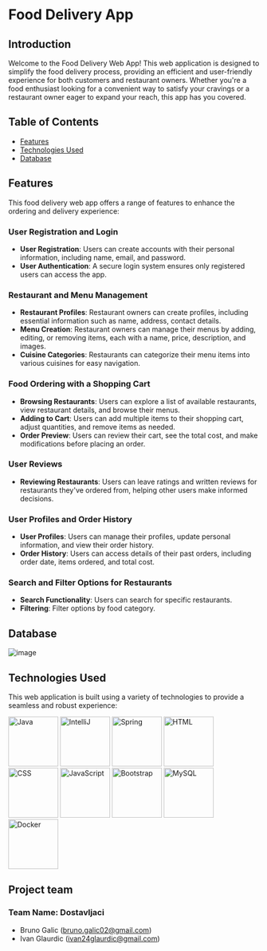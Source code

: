 # Food Delivery App

## Introduction

Welcome to the Food Delivery Web App! This web application is designed to simplify the food delivery process, providing an efficient and user-friendly experience for both customers and restaurant owners. Whether you're a food enthusiast looking for a convenient way to satisfy your cravings or a restaurant owner eager to expand your reach, this app has you covered.

## Table of Contents

- [Features](#features)
- [Technologies Used](#technologies-used)
- [Database](#database)

## Features

This food delivery web app offers a range of features to enhance the ordering and delivery experience:

### User Registration and Login
- **User Registration**: Users can create accounts with their personal information, including name, email, and password.
- **User Authentication**: A secure login system ensures only registered users can access the app.

### Restaurant and Menu Management
- **Restaurant Profiles**: Restaurant owners can create profiles, including essential information such as name, address, contact details.
- **Menu Creation**: Restaurant owners can manage their menus by adding, editing, or removing items, each with a name, price, description, and images.
- **Cuisine Categories**: Restaurants can categorize their menu items into various cuisines for easy navigation.

### Food Ordering with a Shopping Cart
- **Browsing Restaurants**: Users can explore a list of available restaurants, view restaurant details, and browse their menus.
- **Adding to Cart**: Users can add multiple items to their shopping cart, adjust quantities, and remove items as needed.
- **Order Preview**: Users can review their cart, see the total cost, and make modifications before placing an order.

### User Reviews
- **Reviewing Restaurants**: Users can leave ratings and written reviews for restaurants they've ordered from, helping other users make informed decisions.

### User Profiles and Order History
- **User Profiles**: Users can manage their profiles, update personal information, and view their order history.
- **Order History**: Users can access details of their past orders, including order date, items ordered, and total cost.


### Search and Filter Options for Restaurants
- **Search Functionality**: Users can search for specific restaurants.
- **Filtering**: Filter options by food category.

## Database
![image](https://github.com/OSS-Java-Seminar-2023/FoodDelivery/assets/78646771/350fcf04-824b-4be8-95a7-d7cfbf066820)


## Technologies Used

This web application is built using a variety of technologies to provide a seamless and robust experience:

<img src="https://camo.githubusercontent.com/65b616ed4448c46e59c11345a1d49a01adc6d51f9bd6e93ee61d29573e04c597/68747470733a2f2f63646e2e6a7364656c6976722e6e65742f67682f64657669636f6e732f64657669636f6e2f69636f6e732f6a6176612f6a6176612d6f726967696e616c2d776f72646d61726b2e737667" alt="Java" width="100px"> <img src="https://camo.githubusercontent.com/f0370f3415107d0e2c7a4d6ec5b3d8f09dce89d2d7f2ff235fef39c34f47d33f/68747470733a2f2f63646e2e6a7364656c6976722e6e65742f67682f64657669636f6e732f64657669636f6e2f69636f6e732f696e74656c6c696a2f696e74656c6c696a2d6f726967696e616c2d776f72646d61726b2e737667" alt="IntelliJ" width="100px"> <img src="https://camo.githubusercontent.com/a8e2a5e36df66e1a1c36912287b4dbc5e72fa5d154ab191b7fc5c6e1f32fc8fd/68747470733a2f2f63646e2e6a7364656c6976722e6e65742f67682f64657669636f6e732f64657669636f6e2f69636f6e732f737072696e672f737072696e672d6f726967696e616c2d776f72646d61726b2e737667" alt="Spring" width="100px"> <img src="https://camo.githubusercontent.com/984b2a88651f862c502e3881c6fa5d27f077948241fe49684a0879cae28014e2/68747470733a2f2f63646e2e6a7364656c6976722e6e65742f67682f64657669636f6e732f64657669636f6e2f69636f6e732f68746d6c352f68746d6c352d6f726967696e616c2d776f72646d61726b2e737667" alt="HTML" width="100px"> <img src="https://camo.githubusercontent.com/7894f44095e8df88e2c12b0f2c91441ca66d029cf10ae3c068362bb9e68d3df9/68747470733a2f2f63646e2e6a7364656c6976722e6e65742f67682f64657669636f6e732f64657669636f6e2f69636f6e732f637373332f637373332d6f726967696e616c2d776f72646d61726b2e737667" alt="CSS" width="100px"> <img src="https://camo.githubusercontent.com/442c452cb73752bb1914ce03fce2017056d651a2099696b8594ddf5ccc74825e/68747470733a2f2f63646e2e6a7364656c6976722e6e65742f67682f64657669636f6e732f64657669636f6e2f69636f6e732f6a6176617363726970742f6a6176617363726970742d6f726967696e616c2e737667" alt="JavaScript" width="100px"> <img src="https://camo.githubusercontent.com/5ebe1fd1f097f2d102afc056f1ff23bb13d46f502b066d9cc923b6a9f17d415c/68747470733a2f2f63646e2e6a7364656c6976722e6e65742f67682f64657669636f6e732f64657669636f6e2f69636f6e732f626f6f7473747261702f626f6f7473747261702d6f726967696e616c2d776f72646d61726b2e737667" alt="Bootstrap" width="100px"> 
<img src="https://wiki.postgresql.org/images/a/a4/PostgreSQL_logo.3colors.svg" alt="MySQL" width="100px"> <img src="https://camo.githubusercontent.com/fc836983ed18b80caef906c8f1593bcfd4f5c8c587f51a911b1cb4d657a9588b/68747470733a2f2f63646e2e6a7364656c6976722e6e65742f67682f64657669636f6e732f64657669636f6e2f69636f6e732f646f636b65722f646f636b65722d6f726967696e616c2d776f72646d61726b2e737667" alt="Docker" width="100px">

## Project team
### Team Name: Dostavljaci
- Bruno Galic (bruno.galic02@gmail.com)
- Ivan Glaurdic (ivan24glaurdic@gmail.com)



